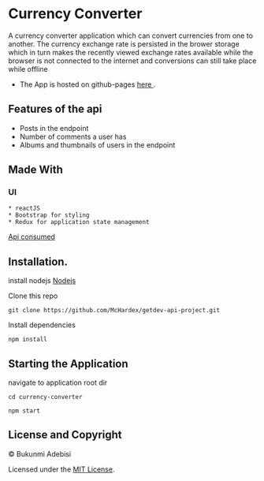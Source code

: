 # Currency Converter

A currency converter application which can convert currencies from one to another. The currency exchange rate is persisted in the brower storage which in turn makes the recently viewed exchange rates available while the browser is not connected to the internet and conversions can still take place while offline


- The App is hosted on github-pages [ here ](https://mchardex.github.io/currency-converter).


## Features of the api
* Posts in the endpoint
* Number of comments a user has
* Albums and thumbnails of users in the endpoint


## Made With
  ### UI
    * reactJS
    * Bootstrap for styling
    * Redux for application state management

[ Api consumed ](https://jsonplaceholder.typicode.com/posts)

## Installation.
  install nodejs
  [Nodejs](https://nodejs.org/en/download/)

  Clone this repo 
  ``` 
  git clone https://github.com/McHardex/getdev-api-project.git 
  ```
  Install dependencies 
  ```
  npm install
  ```

## Starting the Application
navigate to application root dir
  ```
  cd currency-converter
  ```
  
  ```
  npm start
  ```

## License and Copyright
&copy; Bukunmi Adebisi

Licensed under the [MIT License](LICENSE).

